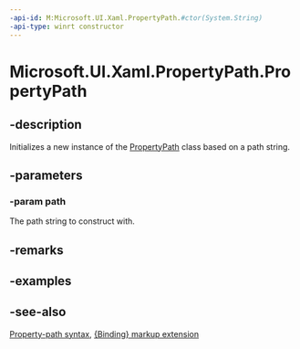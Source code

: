 ```yaml
---
-api-id: M:Microsoft.UI.Xaml.PropertyPath.#ctor(System.String)
-api-type: winrt constructor
---
```


<!-- Method syntax
public PropertyPath(System.String path)
-->

# Microsoft.UI.Xaml.PropertyPath.PropertyPath

## -description
Initializes a new instance of the [PropertyPath](propertypath.md) class based on a path string.

## -parameters
### -param path
The path string to construct with.

## -remarks

## -examples

## -see-also
[Property-path syntax](/windows/uwp/xaml-platform/property-path-syntax), [{Binding} markup extension](/windows/uwp/xaml-platform/binding-markup-extension)
